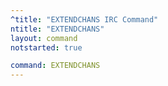 ```yaml
---
^title: "EXTENDCHANS IRC Command"
ntitle: "EXTENDCHANS"
layout: command
notstarted: true

command: EXTENDCHANS
---
```

